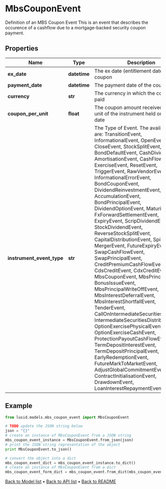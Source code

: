 # MbsCouponEvent

Definition of an MBS Coupon Event  This is an event that describes the occurence of a cashflow due to a mortgage-backed security coupon payment.

## Properties
Name | Type | Description | Notes
------------ | ------------- | ------------- | -------------
**ex_date** | **datetime** | The ex date (entitlement date) of the coupon | 
**payment_date** | **datetime** | The payment date of the coupon | 
**currency** | **str** | The currency in which the coupon is paid | 
**coupon_per_unit** | **float** | The coupon amount received for each unit of the instrument held on the ex date | [optional] 
**instrument_event_type** | **str** | The Type of Event. The available values are: TransitionEvent, InformationalEvent, OpenEvent, CloseEvent, StockSplitEvent, BondDefaultEvent, CashDividendEvent, AmortisationEvent, CashFlowEvent, ExerciseEvent, ResetEvent, TriggerEvent, RawVendorEvent, InformationalErrorEvent, BondCouponEvent, DividendReinvestmentEvent, AccumulationEvent, BondPrincipalEvent, DividendOptionEvent, MaturityEvent, FxForwardSettlementEvent, ExpiryEvent, ScripDividendEvent, StockDividendEvent, ReverseStockSplitEvent, CapitalDistributionEvent, SpinOffEvent, MergerEvent, FutureExpiryEvent, SwapCashFlowEvent, SwapPrincipalEvent, CreditPremiumCashFlowEvent, CdsCreditEvent, CdxCreditEvent, MbsCouponEvent, MbsPrincipalEvent, BonusIssueEvent, MbsPrincipalWriteOffEvent, MbsInterestDeferralEvent, MbsInterestShortfallEvent, TenderEvent, CallOnIntermediateSecuritiesEvent, IntermediateSecuritiesDistributionEvent, OptionExercisePhysicalEvent, OptionExerciseCashEvent, ProtectionPayoutCashFlowEvent, TermDepositInterestEvent, TermDepositPrincipalEvent, EarlyRedemptionEvent, FutureMarkToMarketEvent, AdjustGlobalCommitmentEvent, ContractInitialisationEvent, DrawdownEvent, LoanInterestRepaymentEvent | 

## Example

```python
from lusid.models.mbs_coupon_event import MbsCouponEvent

# TODO update the JSON string below
json = "{}"
# create an instance of MbsCouponEvent from a JSON string
mbs_coupon_event_instance = MbsCouponEvent.from_json(json)
# print the JSON string representation of the object
print MbsCouponEvent.to_json()

# convert the object into a dict
mbs_coupon_event_dict = mbs_coupon_event_instance.to_dict()
# create an instance of MbsCouponEvent from a dict
mbs_coupon_event_form_dict = mbs_coupon_event.from_dict(mbs_coupon_event_dict)
```
[Back to Model list](../README.md#documentation-for-models) &#8226; [Back to API list](../README.md#documentation-for-api-endpoints) &#8226; [Back to README](../README.md)


